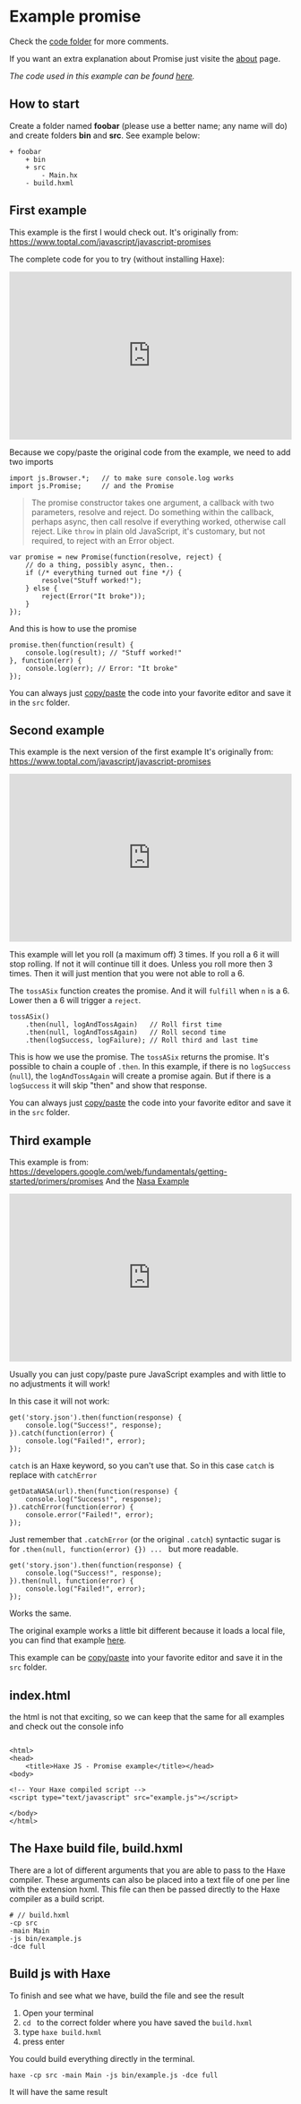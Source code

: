 # Example promise

Check the [code folder](https://github.com/MatthijsKamstra/haxejs/tree/master/10promise/code) for more comments.

If you want an extra explanation about Promise just visite the [about](about.md) page.

_The code used in this example can be found [here](https://github.com/MatthijsKamstra/haxejs/tree/master/10promise/code)._

## How to start

Create a folder named **foobar** (please use a better name; any name will do) and create folders **bin** and **src**.
See example below:

```
+ foobar
	+ bin
	+ src
        - Main.hx
	- build.hxml
```


## First example

This example is the first I would check out.
It's originally from: <https://www.toptal.com/javascript/javascript-promises>

The complete code for you to try (without installing Haxe):
<iframe src="https://try.haxe.org/embed/25CF5" width="100%" height="300" frameborder="no" allowfullscreen>
    <a href="https://try.haxe.org/#25CF5">Try Haxe !</a>
</iframe>

Because we copy/paste the original code from the example, we need to add two imports

```
import js.Browser.*;   // to make sure console.log works
import js.Promise;     // and the Promise
```

> The promise constructor takes one argument, a callback with two parameters, resolve and reject. Do something within the callback, perhaps async, then call resolve if everything worked, otherwise call reject. Like `throw` in plain old JavaScript, it's customary, but not required, to reject with an Error object.

```
var promise = new Promise(function(resolve, reject) {
    // do a thing, possibly async, then..
    if (/* everything turned out fine */) {
        resolve("Stuff worked!");
    } else {
        reject(Error("It broke"));
    }
});
```

And this is how to use the promise

```
promise.then(function(result) {
    console.log(result); // "Stuff worked!"
}, function(err) {
    console.log(err); // Error: "It broke"
});
```


You can always just [copy/paste](code/src/Main01.hx) the code into your favorite editor and save it in the `src` folder.

<!--

```
package ;

import js.Browser.*;
import js.Promise;

class Main01 {

    public function new()
    {
        var promise = new Promise(function (fulfill, reject){
            var n =  Math.floor(Math.random() * 6) + 1;
            if (n == 6) {
                fulfill(n);
            } else {
                reject(n);
            }
        });
        promise.then(function ( toss : Int ) {
            console.log('Yay, threw a ' + toss + '.');
        }, function (toss) {
            console.log('Oh, noes, threw a ' + toss + '.');
        });
    }

    static public function main() : Void { var main = new Main01(); }
}
```
 -->


## Second example

This example is the next version of the first example
It's originally from: <https://www.toptal.com/javascript/javascript-promises>

<iframe src="https://try.haxe.org/embed/866F4" width="100%" height="300" frameborder="no" allowfullscreen>
    <a href="https://try.haxe.org/#866F4">Try Haxe !</a>
</iframe>

This example will let you roll (a maximum off) 3 times. If you roll a 6 it will stop rolling.
If not it will continue till it does. Unless you roll more then 3 times. Then it will just mention that you were not able to roll a 6.

The `tossASix` function creates the promise. And it will `fulfill` when `n` is a 6. Lower then a 6 will trigger a `reject`.

```
tossASix()
    .then(null, logAndTossAgain)   // Roll first time
    .then(null, logAndTossAgain)   // Roll second time
    .then(logSuccess, logFailure); // Roll third and last time
```

This is how we use the promise. The `tossASix` returns the promise. It's possible to chain a couple of `.then`.
In this example, if there is no `logSuccess` (`null`), the `logAndTossAgain` will create a promise again.
But if there is a `logSuccess` it will skip "then" and show that response.


You can always just [copy/paste](code/src/Main02.hx) the code into your favorite editor and save it in the `src` folder.


## Third example

This example is from: <https://developers.google.com/web/fundamentals/getting-started/primers/promises>
And the [Nasa Example](../06nasa/example.md)


<iframe src="https://try.haxe.org/embed/DeD82" width="100%" height="300" frameborder="no" allowfullscreen>
    <a href="https://try.haxe.org/#DeD82">Try Haxe !</a>
</iframe>

Usually you can just copy/paste pure JavaScript examples and with little to no adjustments it will work!

In this case it will not work:

```
get('story.json').then(function(response) {
    console.log("Success!", response);
}).catch(function(error) {
    console.log("Failed!", error);
});
```

`catch` is an Haxe keyword, so you can't use that.
So in this case `catch` is replace with `catchError`

```
getDataNASA(url).then(function(response) {
    console.log("Success!", response);
}).catchError(function(error) {
    console.error("Failed!", error);
});

```

Just remember that `.catchError` (or the original `.catch`) syntactic sugar is for `.then(null, function(error) {}) ... ` but more readable.

```
get('story.json').then(function(response) {
    console.log("Success!", response);
}).then(null, function(error) {
    console.log("Failed!", error);
});
```

Works the same.


The original example works a little bit different because it loads a local file, you can find that example [here](code/src/Main03.hx).

This example can be [copy/paste](code/src/Main.hx) into your favorite editor and save it in the `src` folder.




## index.html

the html is not that exciting, so we can keep that the same for all examples and check out the console info

```

<html>
<head>
	<title>Haxe JS - Promise example</title></head>
<body>

<!-- Your Haxe compiled script -->
<script type="text/javascript" src="example.js"></script>

</body>
</html>

```


## The Haxe build file, build.hxml

There are a lot of different arguments that you are able to pass to the Haxe compiler.
These arguments can also be placed into a text file of one per line with the extension hxml. This file can then be passed directly to the Haxe compiler as a build script.

```
# // build.hxml
-cp src
-main Main
-js bin/example.js
-dce full
```


## Build js with Haxe

To finish and see what we have, build the file and see the result

1. Open your terminal
2. `cd ` to the correct folder where you have saved the `build.hxml`
3. type `haxe build.hxml`
4. press enter


You could build everything directly in the terminal.

```
haxe -cp src -main Main -js bin/example.js -dce full
```

It will have the same result



